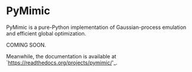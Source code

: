 PyMimic
=======

PyMimic is a pure-Python implementation of Gaussian-process emulation and
efficient global optimization.

COMING SOON.

Meanwhile, the documentation is available at `<https://readthedocs.org/projects/pymimic/>'_.
